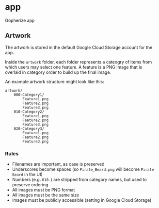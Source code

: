 # app
Gopherize app

## Artwork

The artwork is stored in the default Google Cloud Storage account for the app.

Inside the `artwork` folder, each folder represents a cateogry of items from which 
users may select one feature. A feature is a PNG image that is overlaid in category order to
build up the final image.

An example artwork structure might look like this:

```
artwork/
	000-Category1/
		Feature1.png
		Feature2.png
		Feature3.png
	010-Category2/
		Feature1.png
		Feature2.png
		Feature3.png
	020-Category3/
		Feature1.png
		Feature2.png
		Feature3.png
```

### Rules

* Filenames are important, as case is preserved
* Underscores become spaces (so `Pirate_Beard.png` will become `Pirate Beard` in the UI)
* Numbers (e.g. `010-`) are stripped from category names, but used to preserve ordering
* All images must be PNG format
* All images must be the same size
* Images must be publicly accessible (setting in Google Cloud Storage)

